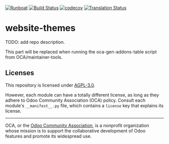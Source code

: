 
[![Runboat](https://img.shields.io/badge/runboat-Try%20me-875A7B.png)](https://runboat.odoo-community.org/builds?repo=OCA/website-themes&target_branch=14.0)
[![Build Status](https://travis-ci.com/OCA/website-themes.svg?branch=14.0)](https://travis-ci.com/OCA/website-themes)
[![codecov](https://codecov.io/gh/OCA/website-themes/branch/14.0/graph/badge.svg)](https://codecov.io/gh/OCA/website-themes)
[![Translation Status](https://translation.odoo-community.org/widgets/website-themes-14-0/-/svg-badge.svg)](https://translation.odoo-community.org/engage/website-themes-14-0/?utm_source=widget)

<!-- /!\ do not modify above this line -->

# website-themes

TODO: add repo description.

<!-- /!\ do not modify below this line -->

<!-- prettier-ignore-start -->

[//]: # (addons)

This part will be replaced when running the oca-gen-addons-table script from OCA/maintainer-tools.

[//]: # (end addons)

<!-- prettier-ignore-end -->

## Licenses

This repository is licensed under [AGPL-3.0](LICENSE).

However, each module can have a totally different license, as long as they adhere to Odoo Community Association (OCA)
policy. Consult each module's `__manifest__.py` file, which contains a `license` key
that explains its license.

----
OCA, or the [Odoo Community Association](http://odoo-community.org/), is a nonprofit
organization whose mission is to support the collaborative development of Odoo features
and promote its widespread use.
